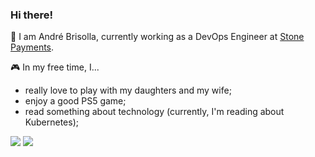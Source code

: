 ### Hi there! 

:construction_worker: I am André Brisolla, currently working as a DevOps Engineer at <a href="https://github.com/stonepayments">Stone Payments</a>.


:video_game: In my free time, I...
  - really love to play with my daughters and my wife;
  - enjoy a good PS5 game;
  - read something about technology (currently, I'm reading about Kubernetes);


<img src="https://img.shields.io/badge/tesss-teste-%23333">
<img src="https://img.shields.io/badge/dynamic/json?color=vxc&label=df&prefix=vcx&query=vcx&suffix=vxc&url=vc">